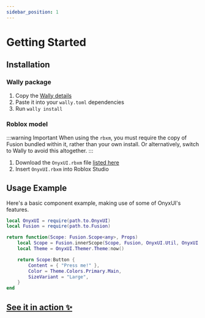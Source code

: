 ```yaml
---
sidebar_position: 1
---
```


# Getting Started

## Installation

### Wally package

1. Copy the [Wally details](https://wally.run/package/imavafe/onyx-ui)
2. Paste it into your `wally.toml` dependencies
3. Run `wally install`

### Roblox model

:::warning Important
When using the `rbxm`, you must require the copy of Fusion bundled within it, rather than your own install. Or alternatively, switch to Wally to avoid this altogether.
:::

1. Download the `OnyxUI.rbxm` file [listed here](https://github.com/ImAvafe/OnyxUI/releases/latest)
2. Insert `OnyxUI.rbxm` into Roblox Studio

## Usage Example

Here's a basic component example, making use of some of OnyxUI's features.

```lua
local OnyxUI = require(path.to.OnyxUI)
local Fusion = require(path.to.Fusion)

return function(Scope: Fusion.Scope<any>, Props)
	local Scope = Fusion.innerScope(Scope, Fusion, OnyxUI.Util, OnyxUI.Components)
	local Theme = OnyxUI.Themer.Theme:now()

	return Scope:Button {
		Content = { "Press me!" },
		Color = Theme.Colors.Primary.Main,
		SizeVariant = "Large",
	}
end
```

## [See it in action ✨](in-production.md)
